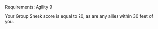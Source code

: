 Requirements: Agility 9

Your Group Sneak score is equal to 20, as are any allies within 30 feet of you.